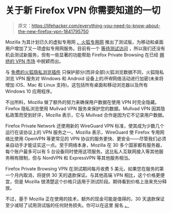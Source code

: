 # 关于新 Firefox VPN 你需要知道的一切

> 原文：<https://lifehacker.com/everything-you-need-to-know-about-the-new-firefox-vpn-1841795750>

Mozilla 为其计划已久的虚拟专用网 [、火狐专用网](https://fpn.firefox.com/) 推出了测试版，为移动和桌面用户增加了又一项虚拟专用网服务。目前有一个 [等待测试访问](https://fpn.firefox.com/vpn/invite) ，所以我们还没有机会测试新服务，但有一些显著的功能帮助 Firefox Private Browsing 在已经 [拥挤的 VPN 市场](https://lifehacker.com/how-to-find-a-trustworthy-vpn-1833045522) 中脱颖而出。



与 [免费的火狐隐私浏览插件](https://lifehacker.com/how-to-secure-your-browsing-with-mozillas-free-firefox-1838062102) 只保护部分(而非全部)火狐浏览数据不同，火狐隐私浏览 VPN 服务对 Windows 和 Android 设备上的*所有*网络活动进行加密(未来将增加 iOS、Mac 和 Linux 支持)。这包括所有桌面和移动浏览器以及所有 Windows 10 应用程序。

不出所料，Mozilla 做了额外的努力来确保用户数据在使用 VPN 时完全隐藏。Firefox 隐私浏览使用 Mullvad VPN 服务来保护您的数据。Mullvad VPN 因其隐私政策而受到好评，Mozilla 表示，它与 Mullvad 合作是因为它不记录用户数据。

Firefox Private Network 还使用新的 WireGuard VPN 标准，使其成为少数几个运行在该协议上的 VPN 服务之一。Mozilla 表示，WireGuard 使 Firefox 专用网络比使用 OpenVPN 等更常见的 VPN 协议的服务更快、更安全——尽管我们必须亲自动手才能证实这一点。至于网络本身，Mozilla 在 30 多个国家都有服务器，每个账户最多可以有 5 台设备同时使用这项服务。这比私人互联网接入等其他服务稍有限制，但与 NordVPN 和 ExpressVPN 等其他服务相当。

Firefox Private Browsing VPN 在测试期间每月收费 5 美元，如果您在服务的第一个月内取消，将提供 30 天的退款保证。与其他高端 VPN 相比，这个价格更便宜，但是 Mozilla 很清楚这个价格只适用于测试阶段。期待看到价格上涨来充分释放。

不过，基于 Mozilla 正在使用的技术，额外的现金可能是值得的，30 天退款保证至少减轻了试用测试版的任何财务损失。你可以在这里 报名 [。](https://fpn.firefox.com/vpn/invite)